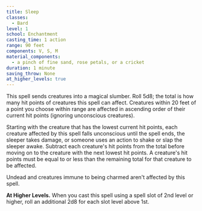 ```yaml
---
title: Sleep
classes:
  - Bard
level: 1
school: Enchantment
casting_time: 1 action
range: 90 feet
components: V, S, M
material_components:
  - a pinch of fine sand, rose petals, or a cricket
duration: 1 minute
saving_throw: None
at_higher_levels: true
---
```


This spell sends creatures into a magical slumber. Roll 5d8; the total is how many hit points of creatures this spell can affect. Creatures within 20 feet of a point you choose within range are affected in ascending order of their current hit points (ignoring unconscious creatures).

Starting with the creature that has the lowest current hit points, each creature affected by this spell falls unconscious until the spell ends, the sleeper takes damage, or someone uses an action to shake or slap the sleeper awake. Subtract each creature's hit points from the total before moving on to the creature with the next lowest hit points. A creature's hit points must be equal to or less than the remaining total for that creature to be affected.

Undead and creatures immune to being charmed aren't affected by this spell.

**At Higher Levels.** When you cast this spell using a spell slot of 2nd level or higher, roll an additional 2d8 for each slot level above 1st.
